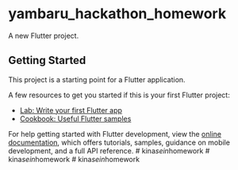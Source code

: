 # yambaru_hackathon_homework

A new Flutter project.

## Getting Started

This project is a starting point for a Flutter application.

A few resources to get you started if this is your first Flutter project:

- [Lab: Write your first Flutter app](https://docs.flutter.dev/get-started/codelab)
- [Cookbook: Useful Flutter samples](https://docs.flutter.dev/cookbook)

For help getting started with Flutter development, view the
[online documentation](https://docs.flutter.dev/), which offers tutorials,
samples, guidance on mobile development, and a full API reference.
#   k i n a _ s e i n _ h o m e w o r k  
 #   k i n a _ s e i n _ h o m e w o r k  
 #   k i n a _ s e i n _ h o m e w o r k  
 